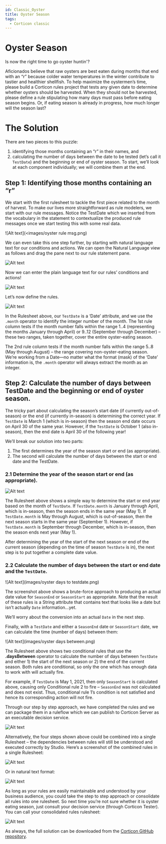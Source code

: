 ```yaml
---
id: Classic_Oyster
title: Oyster Season
tags:
  - Corticon classic
---
```


# Oyster Season

Is now the right time to go oyster huntin'?

Aficionados believe that raw oysters are best eaten during months that end with an “r” because colder water temperatures in the winter contribute to tastier and healthier shellfish. To help maximize the oystermen’s time, please build a Corticon rules project that tests any given date to determine whether oysters should be harvested. When they should not be harvested, please define a rule stipulating how many days must pass before eating season begins. Or, if eating season is already in progress, how much longer will the season last?

#  The Solution
There are two pieces to this puzzle:
1. identifying those months containing an “r” in their names, and
2. calculating the number of days between the date to be tested (let’s call it `TestDate`) and the beginning or end of oyster season.
To start, we’ll look at each component individually; we will combine them at the end. 
	
## Step 1: Identifying those months containing an “r”

We start with the first rulesheet to tackle the first piece related to the month of harvest. To make our lives more straightforward as rule modelers, we start with our rule messages. Notice the TestDate which we inserted from the vocabulary in the statement to contextualize the produced rule messages once we start testing this with some real data.

![Alt text](<images/oyster rule msg.png)

We can even take this one step further, by starting with natural language text for our conditions and actions. We can open the Natural Language view as follows and drag the pane next to our rule statement pane.

![Alt text](<images/oyster_nat lang dropdown.png>)

Now we can enter the plain language text for our rules’ conditions and actions!

![Alt text](<images/oyster nat lang.png>)

Let’s now define the rules.

![Alt text](<images/oyster rules.png>)

In the Rulesheet above, our `TestDate` is a ‘Date’ attribute, and we use the `.month`
operator to identify the integer number of the month. The 1st rule column tests if the month number falls within the range 1..4 (representing the months January through April) or 9..12 (September through December) – these two ranges, taken together, cover the entire oyster-eating season. 

The 2nd rule column tests if the month number falls within the range 5..8 (May through August) – the range covering non-oyster-eating season. We’re working from a Date—no matter what the format (mask) of the ‘Date’ information is, the `.month` operator will always extract the month as an integer.

## Step 2: Calculate the number of days between TestDate and the beginning or end of oyster season.

The tricky part about calculating the season’s start date (if currently out-of-season) or the end (if currently in-season) is determining the correct year. If `TestDate` is March 1 (which is in-season) then the season end date occurs on April 30 of the same year. However, if the `TestDate` is October 1 (also in-season), then the end date is April 30 of the following year! 

We’ll break our solution into two parts:

1.	The first determines the year of the season start or end (as appropriate). 
2.	The second will calculate the number of days between the start or end date and the TestDate.

### 2.1 Determine the year of the season start or end (as appropriate).

![Alt text](<images/oyster determine season start rule.png>)

The Rulesheet above shows a simple way to determine the start or end year based on the month of `TestDate`. If `TestDate.month` is January through April, which is in-season, then the season ends in the same year (May 1). If `TestDate.month` is May through August, which is out-of-season, then the next season starts in the same year (September 1). However, if `TestDate.month` is September through December, which is in-season, then the season ends next year (May 1).

After determining the year of the start of the next season or end of the current season (depending on the time of season `TestDate` is in), the next step is to put together a complete date value.

### 2.2 Calculate the number of days between the start or end date and the `TestDate`.

![Alt text](images/oyster days to testdate.png)

The screenshot above shows a brute-force approach to producing an actual date value for `SeasonEnd` or `SeasonStart` as appropriate. Note that the result of these rules is a String attribute that contains text that looks like a date but isn’t actually `Date` information…yet. 

We’ll worry about the conversion into an actual `Date` in the next step.

Finally, with a `TestDate` and either a `SeasonEnd` date or `SeasonStart` date, we can calculate the time (number of days) between them:

![Alt text](images/oyster days between.png)

The Rulesheet above shows two conditional rules that use the **.daysBetween** operator to calculate the number of days between `TestDate` and either 1) the start of the next season or 2) the end of the current season. Both rules are conditional, so only the one which has enough data to work with will actually fire.

For example, if `TestDate` is May 1, 2021, then only `SeasonStart` is calculated above, causing only Conditional rule 2 to fire – `SeasonEnd` was not calculated and does not exist. Thus, conditional rule 1’s condition is not satisfied and hence its corresponding action will not fire.

Through our step by step approach, we have completed the rules and we can package them in a ruleflow which we can publish to Corticon Server as an executable decision service.

![Alt text](<images/oyster flow.png>)

Alternatively, the four steps shown above could be combined into a single Rulesheet – the dependencies between rules will still be understood and executed correctly by Studio. Here’s a screenshot of the combined rules in a single Rulesheet:

![Alt text](<images/oyster combined.png>)

Or in natural text format:

![Alt text](<images/oyster combined nat lang.png>)

As long as your rules are easily maintainable and understood by your business audience, you could take the step to step approach or consolidate all rules into one rulesheet. So next time you’re not sure whether it is oyster eating season, just consult your decision service (through Corticon Tester). You can call your consolidated rules rulesheet:

![Alt text](<images/oyster test1.png>)

As always, the full solution can be downloaded from the [Corticon GitHub repository](https://github.com/corticon/newsletter-solutions). 